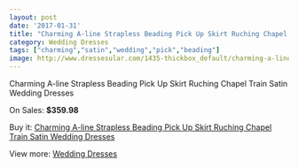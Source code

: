 ```yaml
---
layout: post
date: '2017-01-31'
title: "Charming A-line Strapless Beading Pick Up Skirt Ruching Chapel Train Satin Wedding Dresses"
category: Wedding Dresses
tags: ["charming","satin","wedding","pick","beading"]
image: http://www.dressesular.com/1435-thickbox_default/charming-a-line-strapless-beading-pick-up-skirt-ruching-chapel-train-satin-wedding-dresses.jpg
---
```

Charming A-line Strapless Beading Pick Up Skirt Ruching Chapel Train Satin Wedding Dresses

On Sales: **$359.98**
<a href="https://www.dressesular.com/wedding-dresses/492-charming-a-line-strapless-beading-pick-up-skirt-ruching-chapel-train-satin-wedding-dresses.html"><amp-img layout="responsive" width="600" height="600" src="//www.dressesular.com/1435-thickbox_default/charming-a-line-strapless-beading-pick-up-skirt-ruching-chapel-train-satin-wedding-dresses.jpg" alt="Charming A-line Strapless Beading Pick Up Skirt Ruching Chapel Train Satin Wedding Dresses 0" /></a>
<a href="https://www.dressesular.com/wedding-dresses/492-charming-a-line-strapless-beading-pick-up-skirt-ruching-chapel-train-satin-wedding-dresses.html"><amp-img layout="responsive" width="600" height="600" src="//www.dressesular.com/1436-thickbox_default/charming-a-line-strapless-beading-pick-up-skirt-ruching-chapel-train-satin-wedding-dresses.jpg" alt="Charming A-line Strapless Beading Pick Up Skirt Ruching Chapel Train Satin Wedding Dresses 1" /></a>

Buy it: [Charming A-line Strapless Beading Pick Up Skirt Ruching Chapel Train Satin Wedding Dresses](https://www.dressesular.com/wedding-dresses/492-charming-a-line-strapless-beading-pick-up-skirt-ruching-chapel-train-satin-wedding-dresses.html "Charming A-line Strapless Beading Pick Up Skirt Ruching Chapel Train Satin Wedding Dresses")

View more: [Wedding Dresses](https://www.dressesular.com/3-wedding-dresses "Wedding Dresses")
